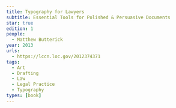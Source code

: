 ```yaml
---
title: Typography for Lawyers
subtitle: Essential Tools for Polished & Persuasive Documents
star: true
edition: 1
people:
  - Matthew Butterick
year: 2013
urls:
  - https://lccn.loc.gov/2012374371
tags:
  - Art
  - Drafting
  - Law
  - Legal Practice
  - Typography
types: [book]
---
```

